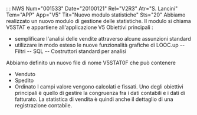  :  : NWS Num="001533" Date="20100121" Rel="V2R3" Atr="S. Lancini" Tem="APP" App="V5" Tit="Nuovo modulo statistiche" Sts="20"
Abbiamo realizzato un nuovo modulo di gestione delle statistiche.
Il modulo si chiama V5STAT e appartiene all'applicazione V5
Obiettivi principali : 
- semplificare l'analisi delle vendite attraverso alcune assunzioni standard
- utilizzare in modo esteso le nuove funzionalità grafiche di LOOC.up
-- Filtri
-- SQL
-- Costruttori standard per analisi

Abbiamo definito un nuovo file di nome V5STAT0F che può contenere
- Venduto
- Spedito
- Ordinato
I campi valore vengono calcolati e fissati.
Uno degli obiettivi principali è quello di gestire la congruenza fra i dati contabili e i dati di fatturato. La statistica di vendita è quindi anche il dettaglio di una registrazione contabile.
